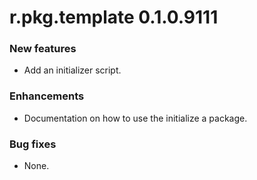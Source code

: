 # r.pkg.template 0.1.0.9111

### New features

* Add an initializer script.

### Enhancements

* Documentation on how to use the initialize a package.

### Bug fixes

* None.
